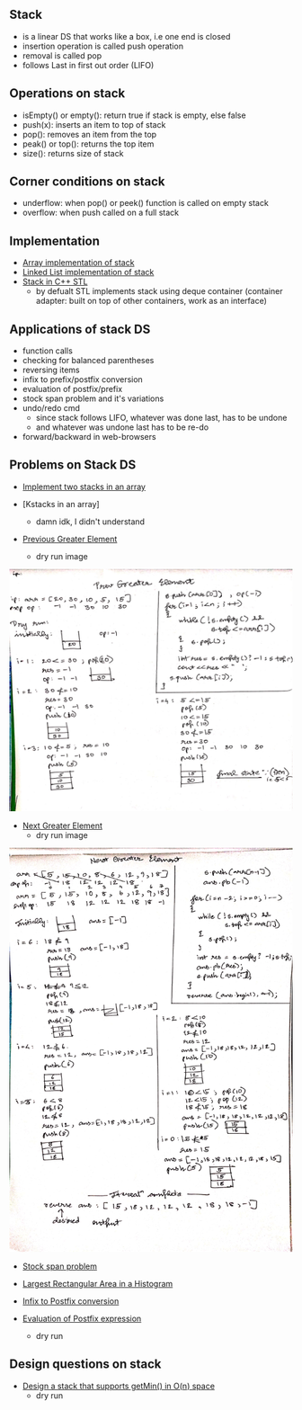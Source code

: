## Stack
- is a linear DS that works like a box, i.e one end is closed 
- insertion operation is called push operation
- removal is called pop
- follows Last in first out order (LIFO)

## Operations on stack
- isEmpty() or empty(): return true if stack is empty, else false
- push(x): inserts an item to top of stack
- pop(): removes an item from the top
- peak() or top(): returns the top item
- size(): returns size of stack

## Corner conditions on stack

- underflow: when pop() or peek() function is called on empty stack
- overflow: when push called on a full stack

## Implementation

- [Array implementation of stack](array_stack.cpp)
- [Linked List implementation of stack](ll_stack.cpp)
- [Stack in C++ STL](builtin_stack.cpp)
    - by defualt STL implements stack using deque container (container adapter: built on top of other containers, work as an interface)

## Applications of stack DS

- function calls
- checking for balanced parentheses
- reversing items
- infix to prefix/postfix conversion
- evaluation of postfix/prefix
- stock span problem and it's variations
- undo/redo cmd
    - since stack follows LIFO, whatever was done last, has to be undone 
    - and whatever was undone last has to be re-do
- forward/backward in web-browsers

## Problems on Stack DS

- [Implement two stacks in an array](two_stacks.cpp)
- [Kstacks in an array]
    - damn idk, I didn't understand

- [Previous Greater Element](prev_greater_el.cpp)
    - dry run image

<p align="center">
<img src="imgs/prev_greater_el.jpg" width="780px" alt="sort" title="sort"/>
</p>


- [Next Greater Element](next_greater_el.cpp)
    - dry run image 

<p align="center">
<img src="imgs/next_greater_el.jpg" width="780px" alt="sort" title="sort"/>
</p>


- [Stock span problem](stock_span.cpp)

- [Largest Rectangular Area in a Histogram](histogram.cpp)

- [Infix to Postfix conversion](infix_to_postfix.cpp)
- [Evaluation of Postfix expression](postfix.cpp)
    - dry run

## Design questions on stack

- [Design a stack that supports getMin() in O(n) space](getMin_1.cpp)
    - dry run